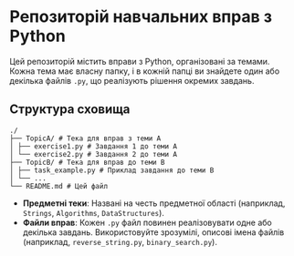# Репозиторій навчальних вправ з Python

Цей репозиторій містить вправи з Python, організовані за темами. Кожна тема має власну папку, і в кожній папці ви знайдете один або декілька файлів `.py`, що реалізують рішення окремих завдань.

## Структура сховища

```
./
├── TopicA/ # Тека для вправ з теми A
│ ├── exercise1.py # Завдання 1 до теми A
│ └── exercise2.py # Завдання 2 до теми A
├── TopicB/ # Тека для вправ до теми B
│ ├── task_example.py # Приклад завдання до теми B
│ └── ...
└── README.md # Цей файл
```

- **Предметні теки**: Названі на честь предметної області (наприклад, `Strings`, `Algorithms`, `DataStructures`).
- **Файли вправ**: Кожен `.py` файл повинен реалізовувати одне або декілька завдань. Використовуйте зрозумілі, описові імена файлів (наприклад, `reverse_string.py`, `binary_search.py`).
